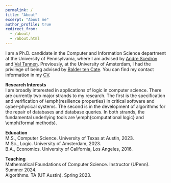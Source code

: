 ```yaml
---
permalink: /
title: "About"
excerpt: "About me"
author_profile: true
redirect_from: 
  - /about/
  - /about.html
---
```


I am a Ph.D. candidate in the Computer and Information Science department at the University of Pennsylvania, where I am advised by <a href="https://www.cis.upenn.edu/~scedrov/">Andre Scedrov</a> and <a href="https://www.cis.upenn.edu/~val/home.html">Val Tannen</a>. Previously, at the University of Amsterdam, I had the privilege of being advised by <a href="https://staff.fnwi.uva.nl/b.d.tencate/">Balder ten Cate</a>. You can find my contact information in my <a href="https://jessecomer.github.io/files/CV.pdf">CV</a>.

<p> <strong> Research Interests </strong> <br>
I am broadly interested in applications of logic in computer science. There are currently two major strands to my research. The first is the specification and verification of \emph{resilience properties} in critical software and cyber-physical systems. The second is in the development of algorithms for the repair of databases and database queries. In both strands, the fundamental underlying tools are \emph{computational logic} and \emph{formal methods}.

<p> <strong> Education </strong> <br>
M.S., Computer Science. University of Texas at Austin, 2023. <br>
M.Sc., Logic. University of Amsterdam, 2023. <br>
B.A., Economics. University of California, Los Angeles, 2016. </p>

<p> <strong> Teaching </strong> <br>
Mathematical Foundations of Computer Science. Instructor (UPenn). Summer 2024. <br>
Algorithms. TA (UT Austin). Spring 2023. </p>
